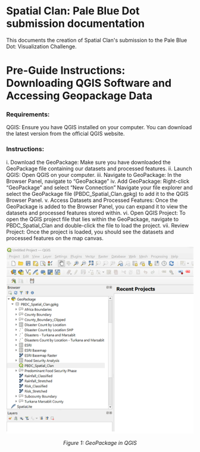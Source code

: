 # Spatial Clan: Pale Blue Dot submission documentation

This documents the creation of Spatial Clan's submission to the Pale Blue Dot: Visualization Challenge.

# Pre-Guide Instructions: Downloading QGIS Software and Accessing Geopackage Data

### Requirements:
QGIS: Ensure you have QGIS installed on your computer. You can download the latest version from the official QGIS website.

### Instructions:

i. Download the GeoPackage: Make sure you have downloaded the GeoPackage file containing our datasets and processed features.
ii. Launch QGIS: Open QGIS on your computer.
iii. Navigate to GeoPackage: In the Browser Panel, navigate to “GeoPackage”
iv. Add GeoPackage: Right-click “GeoPackage” and select “New Connection” Navigate your file explorer
and select the GeoPackage file (PBDC_Spatial_Clan.gpkg) to add it to the QGIS Browser Panel.
v. Access Datasets and Processed Features: Once the GeoPackage is added to the Browser Panel, you can
expand it to view the datasets and processed features stored within.
vi. Open QGIS Project: To open the QGIS project file that lies within the GeoPackage, navigate to
PBDC_Spatial_Clan and double-click the file to load the project.
vii. Review Project: Once the project is loaded, you should see the datasets and processed features on the
map canvas.

![](images/1_review_project.png)
<center><em>Figure 1: GeoPackage in QGIS</em></center>